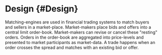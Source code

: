 Design {#Design}
======

Matching-engines are used in financial trading systems to match buyers and sellers in a
market-place. Market-makers place bids and offers into a central limit order-book. Market-makers can
revise or cancel these "resting" orders. Orders in the order-book are aggregated into price-levels
and presented to market participants as market-data. A trade happens when an order crosses the
spread and matches with an existing bid or offer.
